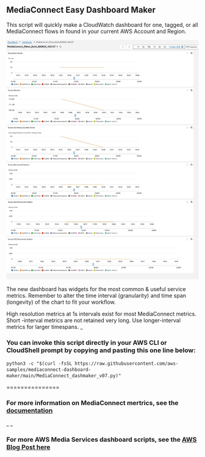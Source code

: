 ## MediaConnect Easy Dashboard Maker

This script will quickly make a CloudWatch dashboard for one, tagged, or all MediaConnect flows in found in your current AWS Account and Region. 

![chart1](https://github.com/aws-samples/mediaconnect-dashboard-maker/blob/main/exampledash.jpg)

The new dashboard has widgets for the most common & useful service metrics. 
Remember to alter the time interval (granularity)  and time span (longevity)  of the chart to fit your workflow.

High resolution metrics at 1s intervals exist for most MediaConnect metrics. Short -interval metrics are not retained very long. 
Use longer-interval metrics for larger timespans.
_

### You can invoke this script directly in your AWS CLI or CloudShell prompt by copying and pasting this one line below:

```
python3 -c "$(curl -fsSL https://raw.githubusercontent.com/aws-samples/mediaconnect-dashboard-maker/main/MediaConnect_dashmaker_v07.py)"
```

===============
### For more information on MediaConnect mertrics, see the [documentation](https://docs.aws.amazon.com/mediaconnect/latest/ug/monitor-with-cloudwatch-metrics-source-health.html)

_ _ 
### For more AWS Media Services dashboard scripts, see the [AWS Blog Post here](https://aws-blogs-prod.amazon.com/media/cs-quick-and-easy-media-services-dashboards/)
